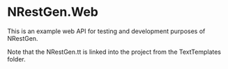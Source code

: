 ﻿# NRestGen.Web

This is an example web API for testing and development purposes of NRestGen.

Note that the NRestGen.tt is linked into the project from the TextTemplates folder.
